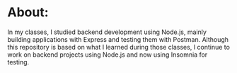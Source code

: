 # About:

In my classes, I studied backend development using Node.js, mainly building applications with Express and testing them with Postman. Although this repository is based on what I learned during those classes, I continue to work on backend projects using Node.js and now using Insomnia for testing.
